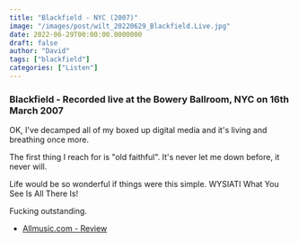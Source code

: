 ```yaml
---
title: "Blackfield - NYC (2007)"
image: "/images/post/wilt_20220629_Blackfield.Live.jpg"
date: 2022-06-29T00:00:00.0000000
draft: false
author: "David"
tags: ["blackfield"]
categories: ["Listen"]
---
```

### Blackfield - Recorded live at the Bowery Ballroom, NYC on 16th March 2007

 OK, I've decamped all of my boxed up digital media and it's living and breathing once more.

 The first thing I reach for is "old faithful". It's never let me down before, it never will. 

 Life would be so wonderful if things were this simple. WYSIATI What You See Is All There Is!

 Fucking outstanding.

-  [Allmusic.com - Review](https://www.allmusic.com/album/nyc-live-in-new-york-city-mw0000826986)